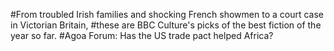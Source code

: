 #From troubled Irish families and shocking French showmen to a court case in Victorian Britain, 
#these are BBC Culture's picks of the best fiction of the year so far.
#Agoa Forum: Has the US trade pact helped Africa?
